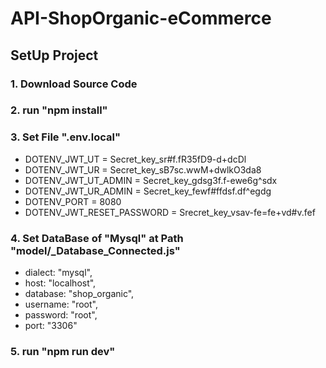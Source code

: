 # API-ShopOrganic-eCommerce

## SetUp Project
   
   ### 1. Download Source Code
   ### 2. run "npm install"
   ### 3. Set File ".env.local"
   * DOTENV_JWT_UT = Secret_key_sr#f.fR35fD9-d+dcDl
   * DOTENV_JWT_UR = Secret_key_sB7sc.wwM+dwlkO3da8
   * DOTENV_JWT_UT_ADMIN = Secret_key_gdsg3f.f-ewe6g^sdx
   * DOTENV_JWT_UR_ADMIN = Secret_key_fewf#ffdsf.df^egdg
   * DOTENV_PORT = 8080
   * DOTENV_JWT_RESET_PASSWORD = Srecret_key_vsav-fe=fe+vd#v.fef
   ### 4. Set DataBase of "Mysql" at Path "model/_Database_Connected.js"
   * dialect: "mysql",
   * host: "localhost",
   * database: "shop_organic",
   * username: "root",
   * password: "root",
   * port: "3306"
   ### 5. run "npm run dev"
